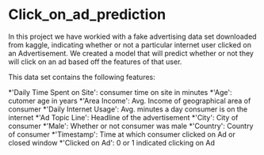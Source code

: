 # Click_on_ad_prediction

In this project we have workied with a fake advertising data set downloaded from kaggle, indicating whether or not a particular internet user clicked on an Advertisement. We created a model that will predict whether or not they will click on an ad based off the features of that user.

This data set contains the following features:

*'Daily Time Spent on Site': consumer time on site in minutes
*'Age': cutomer age in years
*'Area Income': Avg. Income of geographical area of consumer
*'Daily Internet Usage': Avg. minutes a day consumer is on the internet
*'Ad Topic Line': Headline of the advertisement
*'City': City of consumer
*'Male': Whether or not consumer was male
*'Country': Country of consumer
*'Timestamp': Time at which consumer clicked on Ad or closed window
*'Clicked on Ad': 0 or 1 indicated clicking on Ad

